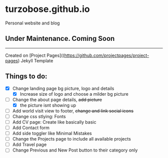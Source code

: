 
# turzobose.github.io

Personal website and blog

## Under Maintenance. Coming Soon
---
Created on [Project Pages]((https://github.com/projectpages/project-pages) Jekyll Template

## Things to do:

- [x] Change landing page bg picture, logo and details
    - [x] Increase size of logo and choose a milder bg picture
- [ ] Change the about page details, ~~add picture~~
    - [x] the picture isnt showing up
- [ ] Add world visit view to footer, ~~change and link social icons~~
- [ ] Change css stlying: Fonts
- [ ] Add CV page: Create like basically basic
- [ ] Add Contact form
- [ ] Add side toggler like Minimal Mistakes
- [ ] Change the Projects page to include all available projects
- [ ] Add Travel page
- [ ] Change Previous and New Post button to their category only
